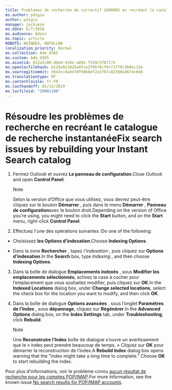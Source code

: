 ```yaml
---
title: Problèmes de recherche de correctif 1800005 en recréant le catalogue de recherche instantanée
ms.author: pdigia
author: pdigia
manager: jackiesm
ms.date: 6/7/2018
ms.audience: Admin
ms.topic: article
ROBOTS: NOINDEX, NOFOLLOW
localization_priority: Normal
ms.collection: Adm_O365
ms.custom: Adm_O365
ms.assetid: 812a5c80-db64-43de-a892-f539c5f87174
ms.openlocfilehash: b126a921828a87ce3705f8cf6cf1779c3b8ec13e
ms.sourcegitcommit: dd43cc0a9470f98b8ef2a3787c823801d674c666
ms.translationtype: MT
ms.contentlocale: fr-FR
ms.lasthandoff: 02/12/2019
ms.locfileid: "29901186"
---
```

# <a name="fix-search-issues-by-rebuilding-your-instant-search-catalog"></a><span data-ttu-id="551d5-102">Résoudre les problèmes de recherche en recréant le catalogue de recherche instantanée</span><span class="sxs-lookup"><span data-stu-id="551d5-102">Fix search issues by rebuilding your Instant Search catalog</span></span>

1. <span data-ttu-id="551d5-103">Fermez Outlook et ouvrez **Le panneau de configuration**.</span><span class="sxs-lookup"><span data-stu-id="551d5-103">Close Outlook and open **Control Panel**.</span></span>
    
    > [!NOTE]
    > <span data-ttu-id="551d5-104">Selon la version d’Office que vous utilisez, vous devrez peut-être cliquez sur le bouton **Démarrer** , puis dans le menu **Démarrer** , **Panneau de configuration**avec le bouton droit.</span><span class="sxs-lookup"><span data-stu-id="551d5-104">Depending on the version of Office you're using, you might need to click the **Start** button, and on the **Start** menu, right-click **Control Panel**.</span></span> 
  
2. <span data-ttu-id="551d5-105">Effectuez l'une des opérations suivantes :</span><span class="sxs-lookup"><span data-stu-id="551d5-105">Do one of the following:</span></span>
    
  - <span data-ttu-id="551d5-106">Choisissez **les Options d’indexation**.</span><span class="sxs-lookup"><span data-stu-id="551d5-106">Choose **Indexing Options**.</span></span>
    
  - <span data-ttu-id="551d5-107">Dans la zone **Rechercher** , tapez *l’indexation* , puis cliquez sur **Options d’indexation**.</span><span class="sxs-lookup"><span data-stu-id="551d5-107">In the **Search** box, type  *Indexing*  , and then choose **Indexing Options**.</span></span>
    
3. <span data-ttu-id="551d5-108">Dans la boîte de dialogue **Emplacements indexés** , sous **Modifier les emplacements sélectionnés**, activez la case à cocher pour l’emplacement que vous souhaitez modifier, puis cliquez sur **OK**.</span><span class="sxs-lookup"><span data-stu-id="551d5-108">In the **Indexed Locations** dialog box, under **Change selected locations**, select the check box for the location you want to modify, and then click **OK**.</span></span>
    
4. <span data-ttu-id="551d5-109">Dans la boîte de dialogue **Options avancées** , sous l’onglet **Paramètres de l’Index** , sous **dépannage**, cliquez sur **Régénérer**.</span><span class="sxs-lookup"><span data-stu-id="551d5-109">In the **Advanced Options** dialog box, on the **Index Settings** tab, under **Troubleshooting**, click **Rebuild**.</span></span>
    
    > [!NOTE]
    > <span data-ttu-id="551d5-p101">Une **Reconstruire l’Index** boîte de dialogue s’ouvre un avertissement que le « index peut prendre beaucoup de temps. » Cliquez sur **OK** pour démarrer la reconstruction de l’index.</span><span class="sxs-lookup"><span data-stu-id="551d5-p101">A **Rebuild Index** dialog box opens warning that the "index might take a long time to complete." Choose **OK** to start rebuilding the index.</span></span> 
  
<span data-ttu-id="551d5-112">Pour plus d’informations, voir le problème connu [aucun résultat de recherche pour les comptes POP/IMAP](https://support.office.com/article/51c9d2c7-a3db-4358-afdf-50d3a9e57039.aspx).</span><span class="sxs-lookup"><span data-stu-id="551d5-112">For more information, see the known issue [No search results for POP/IMAP accounts](https://support.office.com/article/51c9d2c7-a3db-4358-afdf-50d3a9e57039.aspx).</span></span>
  

